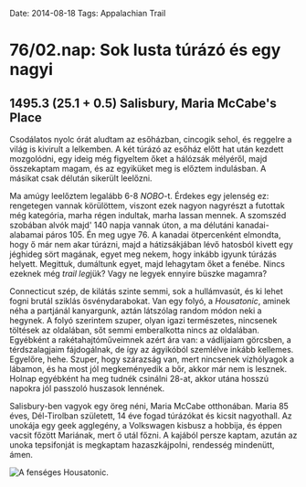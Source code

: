 Date: 2014-08-18
Tags: Appalachian Trail

# 76/02.nap: Sok lusta túrázó és egy nagyi

## 1495.3 (25.1 + 0.5) Salisbury, Maria McCabe's Place

Csodálatos nyolc órát aludtam az esőházban, cincogik sehol, és reggelre a világ is kivirult a lelkemben. A két túrázó az esőház előtt hat után kezdett mozgolódni, egy ideig még figyeltem őket a hálózsák mélyéről, majd összekaptam magam, és az egyiküket meg is előztem indulásban. A másikat csak délután sikerült leelőzni.

Ma amúgy leelőztem legalább 6-8 *NOBO*-t. Érdekes egy jelenség ez: rengetegen vannak körülöttem, viszont ezek nagyon nagyrészt a futottak még kategória, marha régen indultak, marha lassan mennek. A szomszéd szobában alvók majd' 140 napja vannak úton, a ma délutáni kanadai-alabamai páros 105. Én meg ugye 76. A kanadai ötpercenként elmondta, hogy ő már nem akar túrázni, majd a hátizsákjában lévő hatosból kivett egy jéghideg sört magának, egyet meg nekem, hogy inkább igyunk túrázás helyett. Megittuk, dumáltunk egyet, majd lehagytam őket a fenébe. Nincs ezeknek még *trail leg*jük? Vagy ne legyek ennyire büszke magamra?

Connecticut szép, de kilátás szinte semmi, sok a hullámvasút, és ki lehet fogni brutál sziklás ösvénydarabokat. Van egy folyó, a *Housatonic*, aminek néha a partjánál kanyargunk, aztán látszólag random módon neki a hegynek. A folyó szerintem szuper, olyan igazi természetes, nincsenek töltések az oldalában, sőt semmi emberalkotta nincs az oldalában. Egyébként a rakétahajtóműveimnek azért ára van: a vádlijaiam görcsben, a térdszalagjaim fájdogálnak, de így az ágyikóból szemlélve inkább kellemes. Egyelőre, hehe. Szuper, hogy szárazság van, mert nincsenek vízhólyagok a lábamon, és ha most jól megkeményedik a bőr, akkor már nem is lesznek. Holnap egyébként ha meg tudnék csinálni 28-at, akkor utána hosszú napokra jól passzoló huszasok lennének.

Salisbury-ben vagyok egy öreg néni, Maria McCabe otthonában. Maria 85 éves, Dél-Tirolban született, 14 éve fogad túrázókat és kicsit nagyothall. Az unokája egy geek agglegény, a Volkswagen kisbusz a hobbija, és éppen vacsit főzött Mariának, mert ő utál főzni. A kajából persze kaptam, azután az unoka tepsifonját is megkaptam hazaszkájpolni, rendesség mindenütt, ámen.

![A fenséges Housatonic.](https://lh3.googleusercontent.com/-GHr9UQ_oYfQ/VDWnY6op7sI/AAAAAAAAIDo/2Swq1-7U2o0/s1152-Ic42/140818_141601.jpg)